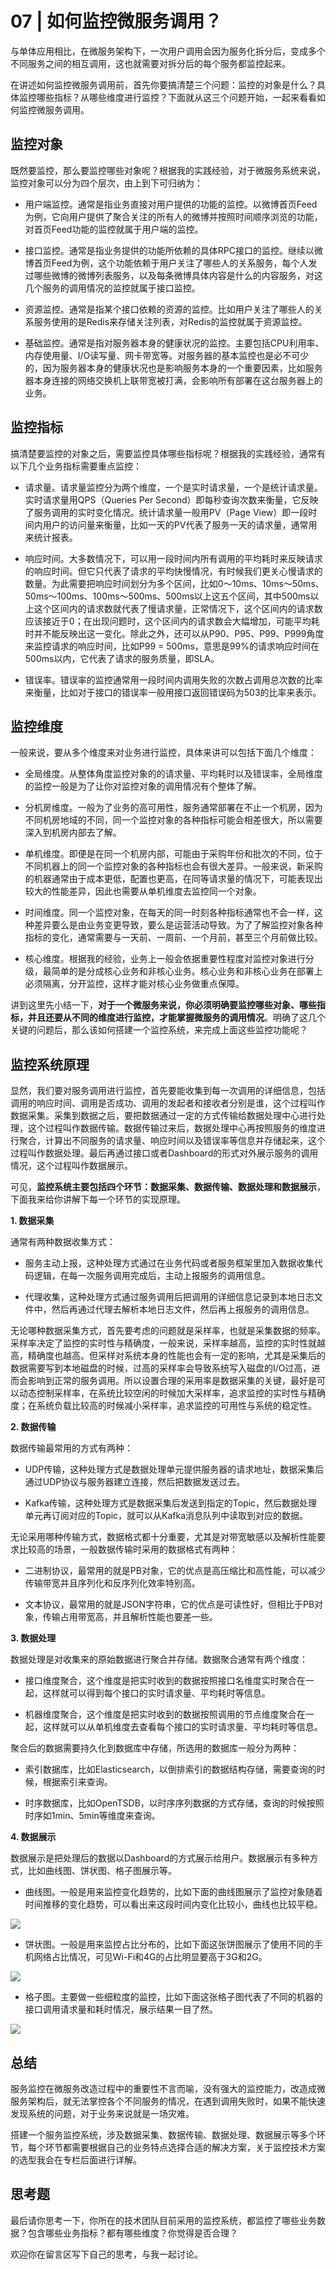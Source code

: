 # 07 \| 如何监控微服务调用？

与单体应用相比，在微服务架构下，一次用户调用会因为服务化拆分后，变成多个不同服务之间的相互调用，这也就需要对拆分后的每个服务都监控起来。

在讲述如何监控微服务调用前，首先你要搞清楚三个问题：监控的对象是什么？具体监控哪些指标？从哪些维度进行监控？下面就从这三个问题开始，一起来看看如何监控微服务调用。

## 监控对象

既然要监控，那么要监控哪些对象呢？根据我的实践经验，对于微服务系统来说，监控对象可以分为四个层次，由上到下可归纳为：

* 用户端监控。通常是指业务直接对用户提供的功能的监控。以微博首页Feed为例，它向用户提供了聚合关注的所有人的微博并按照时间顺序浏览的功能，对首页Feed功能的监控就属于用户端的监控。

* 接口监控。通常是指业务提供的功能所依赖的具体RPC接口的监控。继续以微博首页Feed为例，这个功能依赖于用户关注了哪些人的关系服务，每个人发过哪些微博的微博列表服务，以及每条微博具体内容是什么的内容服务，对这几个服务的调用情况的监控就属于接口监控。

* 资源监控。通常是指某个接口依赖的资源的监控。比如用户关注了哪些人的关系服务使用的是Redis来存储关注列表，对Redis的监控就属于资源监控。

* 基础监控。通常是指对服务器本身的健康状况的监控。主要包括CPU利用率、内存使用量、I/O读写量、网卡带宽等。对服务器的基本监控也是必不可少的，因为服务器本身的健康状况也是影响服务本身的一个重要因素，比如服务器本身连接的网络交换机上联带宽被打满，会影响所有部署在这台服务器上的业务。

## 监控指标

搞清楚要监控的对象之后，需要监控具体哪些指标呢？根据我的实践经验，通常有以下几个业务指标需要重点监控：

* 请求量。请求量监控分为两个维度，一个是实时请求量，一个是统计请求量。实时请求量用QPS（Queries Per Second）即每秒查询次数来衡量，它反映了服务调用的实时变化情况。统计请求量一般用PV（Page View）即一段时间内用户的访问量来衡量，比如一天的PV代表了服务一天的请求量，通常用来统计报表。

* 响应时间。大多数情况下，可以用一段时间内所有调用的平均耗时来反映请求的响应时间。但它只代表了请求的平均快慢情况，有时候我们更关心慢请求的数量。为此需要把响应时间划分为多个区间，比如0～10ms、10ms～50ms、50ms～100ms、100ms～500ms、500ms以上这五个区间，其中500ms以上这个区间内的请求数就代表了慢请求量，正常情况下，这个区间内的请求数应该接近于0；在出现问题时，这个区间内的请求数会大幅增加，可能平均耗时并不能反映出这一变化。除此之外，还可以从P90、P95、P99、P999角度来监控请求的响应时间，比如P99 = 500ms，意思是99%的请求响应时间在500ms以内，它代表了请求的服务质量，即SLA。

* 错误率。错误率的监控通常用一段时间内调用失败的次数占调用总次数的比率来衡量，比如对于接口的错误率一般用接口返回错误码为503的比率来表示。

## 监控维度

一般来说，要从多个维度来对业务进行监控，具体来讲可以包括下面几个维度：

* 全局维度。从整体角度监控对象的的请求量、平均耗时以及错误率，全局维度的监控一般是为了让你对监控对象的调用情况有个整体了解。

* 分机房维度。一般为了业务的高可用性，服务通常部署在不止一个机房，因为不同机房地域的不同，同一个监控对象的各种指标可能会相差很大，所以需要深入到机房内部去了解。

* 单机维度。即便是在同一个机房内部，可能由于采购年份和批次的不同，位于不同机器上的同一个监控对象的各种指标也会有很大差异。一般来说，新采购的机器通常由于成本更低，配置也更高，在同等请求量的情况下，可能表现出较大的性能差异，因此也需要从单机维度去监控同一个对象。

* 时间维度。同一个监控对象，在每天的同一时刻各种指标通常也不会一样，这种差异要么是由业务变更导致，要么是运营活动导致。为了了解监控对象各种指标的变化，通常需要与一天前、一周前、一个月前，甚至三个月前做比较。

* 核心维度。根据我的经验，业务上一般会依据重要性程度对监控对象进行分级，最简单的是分成核心业务和非核心业务。核心业务和非核心业务在部署上必须隔离，分开监控，这样才能对核心业务做重点保障。

讲到这里先小结一下，**对于一个微服务来说，你必须明确要监控哪些对象、哪些指标，并且还要从不同的维度进行监控，才能掌握微服务的调用情况**。明确了这几个关键的问题后，那么该如何搭建一个监控系统，来完成上面这些监控功能呢？

## 监控系统原理

显然，我们要对服务调用进行监控，首先要能收集到每一次调用的详细信息，包括调用的响应时间、调用是否成功、调用的发起者和接收者分别是谁，这个过程叫作数据采集。采集到数据之后，要把数据通过一定的方式传输给数据处理中心进行处理，这个过程叫作数据传输。数据传输过来后，数据处理中心再按照服务的维度进行聚合，计算出不同服务的请求量、响应时间以及错误率等信息并存储起来，这个过程叫作数据处理。最后再通过接口或者Dashboard的形式对外展示服务的调用情况，这个过程叫作数据展示。

可见，**监控系统主要包括四个环节：数据采集、数据传输、数据处理和数据展示**，下面我来给你讲解下每一个环节的实现原理。

**1. 数据采集**

通常有两种数据收集方式：

* 服务主动上报，这种处理方式通过在业务代码或者服务框架里加入数据收集代码逻辑，在每一次服务调用完成后，主动上报服务的调用信息。

* 代理收集，这种处理方式通过服务调用后把调用的详细信息记录到本地日志文件中，然后再通过代理去解析本地日志文件，然后再上报服务的调用信息。

无论哪种数据采集方式，首先要考虑的问题就是采样率，也就是采集数据的频率。采样率决定了监控的实时性与精确度，一般来说，采样率越高，监控的实时性就越高，精确度也越高。但采样对系统本身的性能也会有一定的影响，尤其是采集后的数据需要写到本地磁盘的时候，过高的采样率会导致系统写入磁盘的I/O过高，进而会影响到正常的服务调用。所以设置合理的采用率是数据采集的关键，最好是可以动态控制采样率，在系统比较空闲的时候加大采样率，追求监控的实时性与精确度；在系统负载比较高的时候减小采样率，追求监控的可用性与系统的稳定性。

**2. 数据传输**

数据传输最常用的方式有两种：

* UDP传输，这种处理方式是数据处理单元提供服务器的请求地址，数据采集后通过UDP协议与服务器建立连接，然后把数据发送过去。

* Kafka传输，这种处理方式是数据采集后发送到指定的Topic，然后数据处理单元再订阅对应的Topic，就可以从Kafka消息队列中读取到对应的数据。

无论采用哪种传输方式，数据格式都十分重要，尤其是对带宽敏感以及解析性能要求比较高的场景，一般数据传输时采用的数据格式有两种：

* 二进制协议，最常用的就是PB对象，它的优点是高压缩比和高性能，可以减少传输带宽并且序列化和反序列化效率特别高。

* 文本协议，最常用的就是JSON字符串，它的优点是可读性好，但相比于PB对象，传输占用带宽高，并且解析性能也要差一些。

**3. 数据处理**

数据处理是对收集来的原始数据进行聚合并存储。数据聚合通常有两个维度：

* 接口维度聚合，这个维度是把实时收到的数据按照接口名维度实时聚合在一起，这样就可以得到每个接口的实时请求量、平均耗时等信息。

* 机器维度聚合，这个维度是把实时收到的数据按照调用的节点维度聚合在一起，这样就可以从单机维度去查看每个接口的实时请求量、平均耗时等信息。

聚合后的数据需要持久化到数据库中存储，所选用的数据库一般分为两种：

* 索引数据库，比如Elasticsearch，以倒排索引的数据结构存储，需要查询的时候，根据索引来查询。

* 时序数据库，比如OpenTSDB，以时序序列数据的方式存储，查询的时候按照时序如1min、5min等维度来查询。

**4. 数据展示**

数据展示是把处理后的数据以Dashboard的方式展示给用户。数据展示有多种方式，比如曲线图、饼状图、格子图展示等。

* 曲线图。一般是用来监控变化趋势的，比如下面的曲线图展示了监控对象随着时间推移的变化趋势，可以看出来这段时间内变化比较小，曲线也比较平稳。

![](https://static001.geekbang.org/resource/image/71/fb/71855402639fc9b536662434b4be4afb.png)

* 饼状图。一般是用来监控占比分布的，比如下面这张饼图展示了使用不同的手机网络占比情况，可见Wi-Fi和4G的占比明显要高于3G和2G。

![](https://static001.geekbang.org/resource/image/68/e6/6881779c2b65dcd58d54763112458be6.png)

* 格子图。主要做一些细粒度的监控，比如下面这张格子图代表了不同的机器的接口调用请求量和耗时情况，展示结果一目了然。

![](https://static001.geekbang.org/resource/image/cf/74/cfab3987975254d88bf1f1c8fb176574.png)

## 总结

服务监控在微服务改造过程中的重要性不言而喻，没有强大的监控能力，改造成微服务架构后，就无法掌控各个不同服务的情况，在遇到调用失败时，如果不能快速发现系统的问题，对于业务来说就是一场灾难。

搭建一个服务监控系统，涉及数据采集、数据传输、数据处理、数据展示等多个环节，每个环节都需要根据自己的业务特点选择合适的解决方案，关于监控技术方案的选型我会在专栏后面进行详解。

## 思考题

最后请你思考一下，你所在的技术团队目前采用的监控系统，都监控了哪些业务数据？包含哪些业务指标？都有哪些维度？你觉得是否合理？

欢迎你在留言区写下自己的思考，与我一起讨论。



